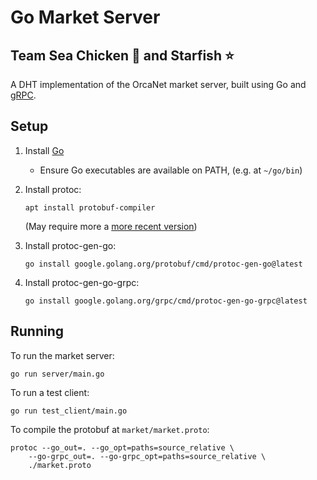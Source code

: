 # Go Market Server

## Team Sea Chicken 🐔 and Starfish ⭐️

A DHT implementation of the OrcaNet market server, built using Go and [gRPC](https://grpc.io/docs/languages/go/quickstart).

## Setup

1. Install [Go](https://go.dev/doc/install)
   * Ensure Go executables are available on PATH, (e.g. at `~/go/bin`)
2. Install protoc:

   `apt install protobuf-compiler`

   (May require more a [more recent version](https://grpc.io/docs/protoc-installation/#install-pre-compiled-binaries-any-os))
3. Install protoc-gen-go:

   `go install google.golang.org/protobuf/cmd/protoc-gen-go@latest`

4. Install protoc-gen-go-grpc:

   `go install google.golang.org/grpc/cmd/protoc-gen-go-grpc@latest`

## Running

To run the market server:

```Shell
go run server/main.go
```

To run a test client:

```Shell
go run test_client/main.go
```

To compile the protobuf at `market/market.proto`:

```Shell
protoc --go_out=. --go_opt=paths=source_relative \
    --go-grpc_out=. --go-grpc_opt=paths=source_relative \
    ./market.proto
```
